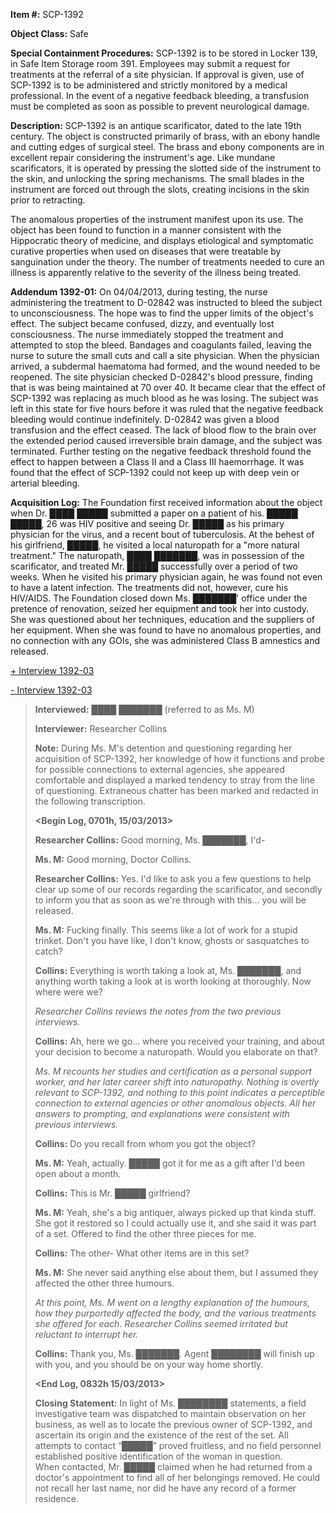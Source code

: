 **Item #:** SCP-1392

**Object Class:** Safe

**Special Containment Procedures:** SCP-1392 is to be stored in Locker 139, in Safe Item Storage room 391. Employees may submit a request for treatments at the referral of a site physician. If approval is given, use of SCP-1392 is to be administered and strictly monitored by a medical professional. In the event of a negative feedback bleeding, a transfusion must be completed as soon as possible to prevent neurological damage.

**Description:** SCP-1392 is an antique scarificator, dated to the late 19th century. The object is constructed primarily of brass, with an ebony handle and cutting edges of surgical steel. The brass and ebony components are in excellent repair considering the instrument's age. Like mundane scarificators, it is operated by pressing the slotted side of the instrument to the skin, and unlocking the spring mechanisms. The small blades in the instrument are forced out through the slots, creating incisions in the skin prior to retracting.

The anomalous properties of the instrument manifest upon its use. The object has been found to function in a manner consistent with the Hippocratic theory of medicine, and displays etiological and symptomatic curative properties when used on diseases that were treatable by sanguination under the theory. The number of treatments needed to cure an illness is apparently relative to the severity of the illness being treated.

**Addendum 1392-01:** On 04/04/2013, during testing, the nurse administering the treatment to D-02842 was instructed to bleed the subject to unconsciousness. The hope was to find the upper limits of the object's effect. The subject became confused, dizzy, and eventually lost consciousness. The nurse immediately stopped the treatment and attempted to stop the bleed. Bandages and coagulants failed, leaving the nurse to suture the small cuts and call a site physician. When the physician arrived, a subdermal haematoma had formed, and the wound needed to be reopened. The site physician checked D-02842's blood pressure, finding that is was being maintained at 70 over 40. It became clear that the effect of SCP-1392 was replacing as much blood as he was losing. The subject was left in this state for five hours before it was ruled that the negative feedback bleeding would continue indefinitely. D-02842 was given a blood transfusion and the effect ceased. The lack of blood flow to the brain over the extended period caused irreversible brain damage, and the subject was terminated. Further testing on the negative feedback threshold found the effect to happen between a Class II and a Class III haemorrhage. It was found that the effect of SCP-1392 could not keep up with deep vein or arterial bleeding.

**Acquisition Log:** The Foundation first received information about the object when Dr. ████ █████ submitted a paper on a patient of his. █████ █████, 26 was HIV positive and seeing Dr. █████ as his primary physician for the virus, and a recent bout of tuberculosis. At the behest of his girlfriend, █████, he visited a local naturopath for a "more natural treatment." The naturopath, ████ ███████, was in possession of the scarificator, and treated Mr. █████ successfully over a period of two weeks. When he visited his primary physician again, he was found not even to have a latent infection. The treatments did not, however, cure his HIV/AIDS. The Foundation closed down Ms. ███████' office under the pretence of renovation, seized her equipment and took her into custody. She was questioned about her techniques, education and the suppliers of her equipment. When she was found to have no anomalous properties, and no connection with any GOIs, she was administered Class B amnestics and released.

[+ Interview 1392-03](javascript:;)

[\- Interview 1392-03](javascript:;)

> **Interviewed:** ████ ███████ (referred to as Ms. M)  
>   
> **Interviewer:** Researcher Collins  
>   
> **Note:** During Ms. M's detention and questioning regarding her acquisition of SCP-1392, her knowledge of how it functions and probe for possible connections to external agencies, she appeared comfortable and displayed a marked tendency to stray from the line of questioning. Extraneous chatter has been marked and redacted in the following transcription.  
>   
> **<Begin Log, 0701h, 15/03/2013>**
> 
> **Researcher Collins:** Good morning, Ms. ███████, I'd-
> 
> **Ms. M:** Good morning, Doctor Collins.
> 
> **Researcher Collins:** Yes. I'd like to ask you a few questions to help clear up some of our records regarding the scarificator, and secondly to inform you that as soon as we're through with this… you will be released.  
>   
> **Ms. M:** Fucking finally. This seems like a lot of work for a stupid trinket. Don't you have like, I don't know, ghosts or sasquatches to catch?
> 
> **Collins:** Everything is worth taking a look at, Ms. ███████, and anything worth taking a look at is worth looking at thoroughly. Now where were we?
> 
> _Researcher Collins reviews the notes from the two previous interviews._
> 
> **Collins:** Ah, here we go… where you received your training, and about your decision to become a naturopath. Would you elaborate on that?  
>   
> _Ms. M recounts her studies and certification as a personal support worker, and her later career shift into naturopathy. Nothing is overtly relevant to SCP-1392, and nothing to this point indicates a perceptible connection to external agencies or other anomalous objects. All her answers to prompting, and explanations were consistent with previous interviews._  
>   
> **Collins:** Do you recall from whom you got the object?  
>   
> **Ms. M:** Yeah, actually. █████ got it for me as a gift after I'd been open about a month.
> 
> **Collins:** This is Mr. █████ girlfriend?  
>   
> **Ms. M:** Yeah, she's a big antiquer, always picked up that kinda stuff. She got it restored so I could actually use it, and she said it was part of a set. Offered to find the other three pieces for me.  
>   
> **Collins:** The other- What other items are in this set?  
>   
> **Ms. M:** She never said anything else about them, but I assumed they affected the other three humours.  
>   
> _At this point, Ms. M went on a lengthy explanation of the humours, how they purportedly affected the body, and the various treatments she offered for each. Researcher Collins seemed irritated but reluctant to interrupt her._  
>   
> **Collins:** Thank you, Ms. ███████. Agent ████████ will finish up with you, and you should be on your way home shortly.  
>   
> **<End Log, 0832h 15/03/2013>**  
>   
> **Closing Statement:** In light of Ms. ████████ statements, a field investigative team was dispatched to maintain observation on her business, as well as to locate the previous owner of SCP-1392, and ascertain its origin and the existence of the rest of the set. All attempts to contact “█████” proved fruitless, and no field personnel established positive identification of the woman in question.  
> When contacted, Mr. █████ claimed when he had returned from a doctor's appointment to find all of her belongings removed. He could not recall her last name, nor did he have any record of a former residence.